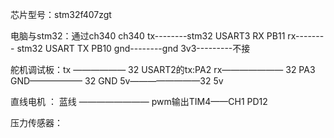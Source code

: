 芯片型号：stm32f407zgt

电脑与stm32：通过ch340
ch340 tx--------stm32 USART3 RX PB11
      rx-------- stm32 USART TX PB10
      gnd--------gnd
      3v3---------不接

舵机调试板：tx —————— 32 USART2的tx:PA2
            rx——————— 32 PA3
            GND—————— 32 GND
            5v————————32 5v
             
直线电机 ： 蓝线 ———————— pwm输出TIM4——CH1 PD12

压力传感器：
           
